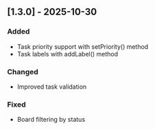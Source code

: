 ## [1.3.0] - 2025-10-30
### Added
- Task priority support with setPriority() method
- Task labels with addLabel() method

### Changed
- Improved task validation

### Fixed
- Board filtering by status
